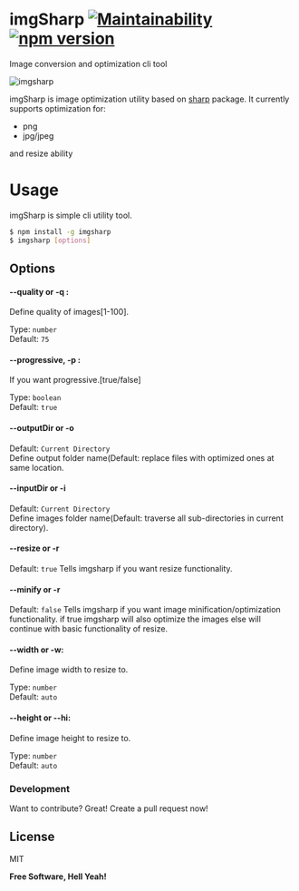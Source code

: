 # imgSharp [![Maintainability](https://api.codeclimate.com/v1/badges/ab398b1a9bcb2a2d50a7/maintainability)](https://codeclimate.com/github/vsanse/imgsharp/maintainability) [![npm version](http://img.shields.io/npm/v/imgsharp.svg?style=flat)](https://npmjs.org/package/imgsharp "View this project on npm")
Image conversion and optimization cli tool

![imgsharp](https://imgur.com/zAzeYIt.png)

imgSharp is image optimization utility based on [sharp](https://www.npmjs.com/package/sharp) package. It currently supports optimization for:
- png
- jpg/jpeg

and resize ability

# Usage
imgSharp is simple cli utility tool.
```sh
$ npm install -g imgsharp
$ imgsharp [options]
```

## Options
#### --quality or -q : 
Define quality of images[1-100].  

Type: `number`  
Default: `75`  

#### --progressive, -p : 
If you want progressive.[true/false]  

Type: `boolean`  
Default: `true`  


#### --outputDir or -o  
Default: `Current Directory`  
Define output folder name(Default: replace files with optimized ones at same location.  

#### --inputDir or -i  
Default: `Current Directory`  
Define images folder name(Default: traverse all sub-directories in current directory).  

#### --resize or -r
Default: `true`
Tells imgsharp if you want resize functionality.

#### --minify or -r
Default: `false`
Tells imgsharp if you want image minification/optimization functionality.
if true imgsharp will also optimize the images else will continue with basic functionality of resize.

#### --width or -w: 
Define image width to resize to.  

Type: `number`  
Default: `auto`  

#### --height or --hi: 
Define image height to resize to.  

Type: `number`  
Default: `auto`  



### Development

Want to contribute? Great!
Create a pull request now!


License
----

MIT


**Free Software, Hell Yeah!**
 
